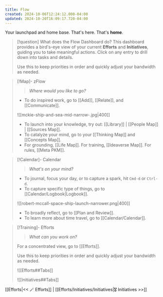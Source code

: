 ```yaml
---
title: Flow
created: 2024-10-06T12:24:12.000-04:00
updated: 2024-10-20T16:09:17.720-04:00
---
```



Your launchpad and home base. That's here. That's **home**.

> [!question] What does the Flow Dashboard do?
> This dashboard provides a bird's-eye view of your current **Efforts** and **Initiatives**, guiding you to take meaningful actions. Click on any entry to drill down into tasks and details.
>
> Use this to keep priorities in order and quickly adjust your bandwidth as needed.

> [!Map]- zFlow
> > *Where would you like to go?*
>
> - To do inspired work, go to [[Add]], [[Relate]], and [[Communicate]].
>
> ![[mckie-ship-and-sea-mid-narrow-.jpg|400]]
> - To launch into your knowledge, try out: [[Library]] | [[People Map]] | [[Sources Map]].
> - To catalyze your mind, go to your [[Thinking Map]] and [[Concepts Map]].
> - For grounding, [[Life Map]]. For training, [[Ideaverse Map]]. For rules, [[Meta PKM]].

> [!Calendar]- Calendar
> > *What's on your mind?*
>
> - To journal, focus your day, or to capture a spark, hit `Cmd-d` or `Ctrl-d`.
> - To capture specific type of things, go to [[Calendar/Logbook|Logbook]].
>
> ![[robert-mccall-space-ship-launch-narrower.png|400]]
> - To broadly reflect, go to [[Plan and Review]].
> - To learn more about time travel, go to [[Calendar/Calendar]].

> [!Training]- Efforts
> > *What can you work on?*
>
> For a concentrated view, go to [[Efforts]].
>
> Use this to keep priorities in order and quickly adjust your bandwidth as needed.
>
>
> ![[Efforts##Tabs]]
>
> ![[Initiatives##Tabs]]



[[Efforts|<< 🪄 Efforts]] | [[Efforts/Initiatives/Initiatives|🎖️ Initiatives >>]]

